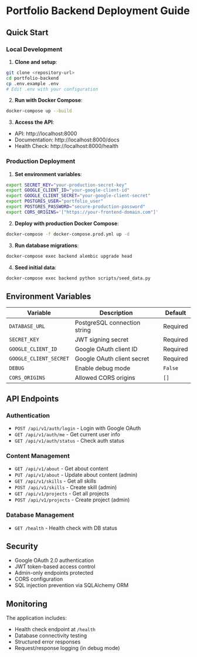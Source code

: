# Portfolio Backend Deployment Guide

## Quick Start

### Local Development

1. **Clone and setup**:
```bash
git clone <repository-url>
cd portfolio-backend
cp .env.example .env
# Edit .env with your configuration
```

2. **Run with Docker Compose**:
```bash
docker-compose up --build
```

3. **Access the API**:
- API: http://localhost:8000
- Documentation: http://localhost:8000/docs
- Health Check: http://localhost:8000/health

### Production Deployment

1. **Set environment variables**:
```bash
export SECRET_KEY="your-production-secret-key"
export GOOGLE_CLIENT_ID="your-google-client-id"
export GOOGLE_CLIENT_SECRET="your-google-client-secret"
export POSTGRES_USER="portfolio_user"
export POSTGRES_PASSWORD="secure-production-password"
export CORS_ORIGINS='["https://your-frontend-domain.com"]'
```

2. **Deploy with production Docker Compose**:
```bash
docker-compose -f docker-compose.prod.yml up -d
```

3. **Run database migrations**:
```bash
docker-compose exec backend alembic upgrade head
```

4. **Seed initial data**:
```bash
docker-compose exec backend python scripts/seed_data.py
```

## Environment Variables

| Variable | Description | Default |
|----------|-------------|---------|
| `DATABASE_URL` | PostgreSQL connection string | Required |
| `SECRET_KEY` | JWT signing secret | Required |
| `GOOGLE_CLIENT_ID` | Google OAuth client ID | Required |
| `GOOGLE_CLIENT_SECRET` | Google OAuth client secret | Required |
| `DEBUG` | Enable debug mode | `False` |
| `CORS_ORIGINS` | Allowed CORS origins | `[]` |

## API Endpoints

### Authentication
- `POST /api/v1/auth/login` - Login with Google OAuth
- `GET /api/v1/auth/me` - Get current user info
- `GET /api/v1/auth/status` - Check auth status

### Content Management
- `GET /api/v1/about` - Get about content
- `PUT /api/v1/about` - Update about content (admin)
- `GET /api/v1/skills` - Get all skills
- `POST /api/v1/skills` - Create skill (admin)
- `GET /api/v1/projects` - Get all projects
- `POST /api/v1/projects` - Create project (admin)

### Database Management
- `GET /health` - Health check with DB status

## Security

- Google OAuth 2.0 authentication
- JWT token-based access control
- Admin-only endpoints protected
- CORS configuration
- SQL injection prevention via SQLAlchemy ORM

## Monitoring

The application includes:
- Health check endpoint at `/health`
- Database connectivity testing
- Structured error responses
- Request/response logging (in debug mode)